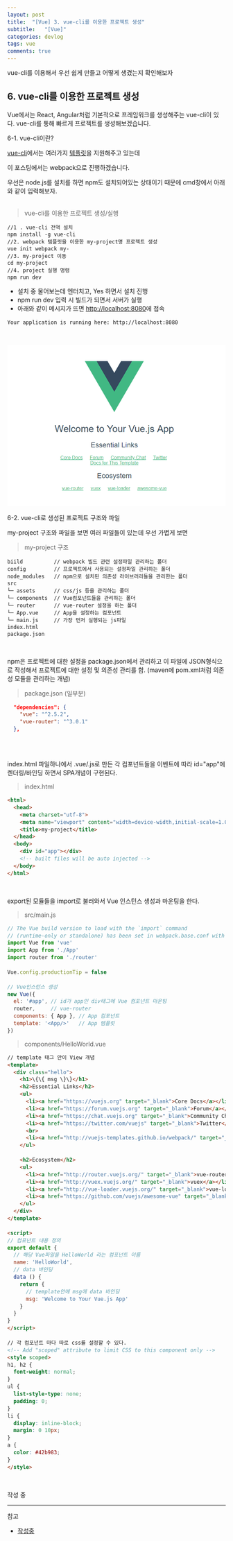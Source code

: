 ```yaml
---
layout: post
title:  "[Vue] 3. vue-cli를 이용한 프로젝트 생성"
subtitle:   "[Vue]"
categories: devlog
tags: vue
comments: true
---
```


vue-cli를 이용해서 우선 쉽게 만들고 어떻게 생겼는지 확인해보자


## 6. vue-cli를 이용한 프로젝트 생성

Vue에서는 React, Angular처럼 기본적으로 프레임워크를 생성해주는 vue-cli이 있다. vue-cli를 통해 빠르게 프로젝트를 생성해보겠습니다.

6-1. vue-cli이란?

[vue-cli](https://blog.martinwork.co.kr/vuejs/2018/04/22/what-is-packagejson.html)에서는 여러가지 [템플릿](https://github.com/vuejs-templates)을 지원해주고 있는데

이 포스팅에서는 webpack으로 진행하겠습니다.

우선은 node.js를 설치를 하면 npm도 설치되어있는 상태이기 때문에 cmd창에서 아래와 같이 입력해보자.
<br><br>

> vue-cli를 이용한 프로젝트 생성/실행

```
//1 . vue-cli 전역 설치
npm install -g vue-cli
//2. webpack 템플릿을 이용한 my-project명 프로젝트 생성
vue init webpack my-
//3. my-project 이동
cd my-project           
//4. project 실행 명령     
npm run dev                 
```

- 설치 중 물어보는데 엔터치고, Yes 하면서 설치 진행
- npm run dev 입력 시 빌드가 되면서 서버가 실행
- 아래와 같이 메시지가 뜨면 [http://localhost:8080](http://localhost:8080)에 접속

```
Your application is running here: http://localhost:8080
```
<br>

[![vue-cli step1](/assets/img/devlog/201808/2018-08-02-vue-cli-step1.png)]() 


6-2. vue-cli로 생성된 프로젝트 구조와 파일

my-project 구조와 파일을 보면 여러 파일들이 있는데 우선 가볍게 보면


> my-project 구조

```
biild          // webpack 빌드 관련 설정파일 관리하는 폴더
config         // 프로젝트에서 사용되는 설정파일 관리하는 폴더
node_modules   // npm으로 설치된 의존성 라이브러리들을 관리한는 폴더 
src
└─ assets      // css/js 등을 관리하는 폴더
└─ components  // Vue컴포넌트들을 관리하는 폴더
└─ router      // vue-router 설정을 하는 폴더
└─ App.vue     // App을 설정하는 컴포넌트
└─ main.js     // 가장 먼저 실행되는 js파일
index.html
package.json
```
<br>


npm은 프로젝트에 대한 설정을 package.json에서 관리하고 이 파일에 JSON형식으로 작성해서 프로젝트에 대한 설정 및 의존성 관리를 함.
(maven에 pom.xml처럼 의존성 모듈을 관리하는 개념)

> package.json (일부분)
```json
  "dependencies": {
    "vue": "^2.5.2",
    "vue-router": "^3.0.1"
  },
```
<br><br>

index.html 파일하나에서 .vue/.js로 만든 각 컴포넌트들을 이벤트에 따라 id="app"에 렌더링/바인딩 하면서 SPA개념이 구현된다.


> index.html

```html
<html>
  <head>
    <meta charset="utf-8">
    <meta name="viewport" content="width=device-width,initial-scale=1.0">
    <title>my-project</title>
  </head>
  <body>
    <div id="app"></div>
    <!-- built files will be auto injected -->
  </body>
</html>
```
<br>


export된 모듈들을 import로 불러와서 Vue 인스턴스 생성과 마운팅을 한다.

> src/main.js

```javascript
// The Vue build version to load with the `import` command
// (runtime-only or standalone) has been set in webpack.base.conf with an alias.
import Vue from 'vue'
import App from './App'
import router from './router'

Vue.config.productionTip = false

// Vue인스턴스 생성
new Vue({
  el: '#app', // id가 app인 div태그에 Vue 컴포넌트 마운팅
  router,     // vue-router
  components: { App }, // App 컴포넌트
  template: '<App/>'   // App 템플릿
})
```



> components/HelloWorld.vue

```html
// template 태그 안이 View 개념
<template>
  <div class="hello">
    <h1>\{\{ msg \}\}</h1>
    <h2>Essential Links</h2>
    <ul>
      <li><a href="https://vuejs.org" target="_blank">Core Docs</a></li>
      <li><a href="https://forum.vuejs.org" target="_blank">Forum</a></li>
      <li><a href="https://chat.vuejs.org" target="_blank">Community Chat</a></li>
      <li><a href="https://twitter.com/vuejs" target="_blank">Twitter</a></li>
      <br>
      <li><a href="http://vuejs-templates.github.io/webpack/" target="_blank">Docs for This Template</a></li>
    </ul>

    <h2>Ecosystem</h2>
    <ul>
      <li><a href="http://router.vuejs.org/" target="_blank">vue-router</a></li>
      <li><a href="http://vuex.vuejs.org/" target="_blank">vuex</a></li>
      <li><a href="http://vue-loader.vuejs.org/" target="_blank">vue-loader</a></li>
      <li><a href="https://github.com/vuejs/awesome-vue" target="_blank">awesome-vue</a></li>
    </ul>
  </div>
</template>

<script>
// 컴포넌트 내용 정의
export default {
  // 해당 Vue파일을 HelloWorld 라는 컴포넌트 이름
  name: 'HelloWorld',
  // data 바인딩
  data () {
    return {
      // template안에 msg에 data 바인딩
      msg: 'Welcome to Your Vue.js App'
    }
  }
}
</script>

// 각 컴포넌트 마다 따로 css를 설정할 수 있다.
<!-- Add "scoped" attribute to limit CSS to this component only -->
<style scoped>
h1, h2 {
  font-weight: normal;
}
ul {
  list-style-type: none;
  padding: 0;
}
li {
  display: inline-block;
  margin: 0 10px;
}
a {
  color: #42b983;
}
</style>
```

<br>


작성 중


---
참고
+ [작성중](http://beomy.tistory.com/40)

